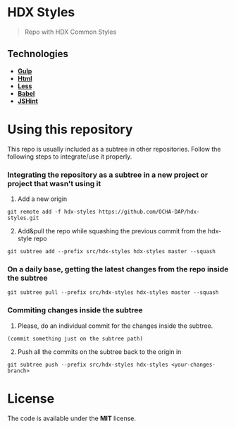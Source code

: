 # HDX Styles

> Repo with HDX Common Styles 

## Technologies

- [**Gulp**](http://gulpjs.com)
- [**Html**](https://developer.mozilla.org/es/docs/HTML/HTML5) 
- [**Less**](http://lesscss.org) 
- [**Babel**](https://babeljs.io)
- [**JSHint**](http://jshint.com) 

# Using this repository
This repo is usually included as a subtree in other repositories. Follow the following steps to integrate/use it properly.

### Integrating the repository as a subtree in a new project or project that wasn't using it

1. Add a new origin

` git remote add -f hdx-styles https://github.com/OCHA-DAP/hdx-styles.git `

2. Add&pull the repo while squashing the previous commit from the hdx-style repo 

` git subtree add --prefix src/hdx-styles hdx-styles master --squash `

### On a daily base, getting the latest changes from the repo inside the subtree

` git subtree pull --prefix src/hdx-styles hdx-styles master --squash `

### Commiting changes inside the subtree
1. Please, do an individual commit for the changes inside the subtree.

`(commit something just on the subtree path)`

2. Push all the commits on the subtree back to the origin in <your-changes-branch>

` git subtree push --prefix src/hdx-styles hdx-styles <your-changes-branch> `

 

# License 

The code is available under the **MIT** license. 
